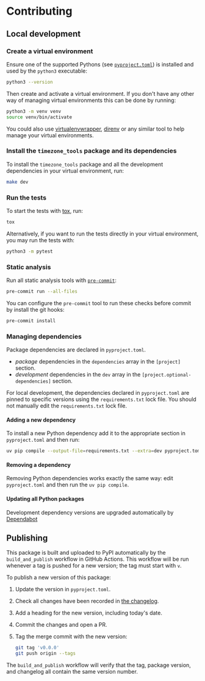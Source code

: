 # Contributing

## Local development

### Create a virtual environment

Ensure one of the supported Pythons (see [`pyproject.toml`]) is installed
and used by the `python3` executable:

[`pyproject.toml`]: ./pyproject.toml

```sh
python3 --version
```

Then create and activate a virtual environment.
If you don't have any other way of managing virtual environments
this can be done by running:

```sh
python3 -m venv venv
source venv/bin/activate
```

You could also use [virtualenvwrapper], [direnv] or any similar tool
to help manage your virtual environments.

### Install the `timezone_tools` package and its dependencies

To install the `timezone_tools` package and all the development dependencies in your virtual environment,
run:

```sh
make dev
```

[direnv]: https://direnv.net
[virtualenvwrapper]: https://virtualenvwrapper.readthedocs.io/

### Run the tests

To start the tests with [tox](https://tox.wiki), run:

```sh
tox
```

Alternatively, if you want to run the tests directly in your virtual environment,
you may run the tests with:

```sh
python3 -m pytest
```

### Static analysis

Run all static analysis tools with [`pre-commit`](https://pre-commit.com):

```sh
pre-commit run --all-files
```

You can configure the `pre-commit` tool to run these checks before commit
by install the git hooks:

```sh
pre-commit install
```

### Managing dependencies

Package dependencies are declared in `pyproject.toml`.

- _package_ dependencies in the `dependencies` array
  in the `[project]` section.
- _development_ dependencies in the `dev` array
  in the `[project.optional-dependencies]` section.

For local development,
the dependencies declared in `pyproject.toml` are pinned to specific versions
using the `requirements.txt` lock file.
You should not manually edit the `requirements.txt` lock file.

#### Adding a new dependency

To install a new Python dependency
add it to the appropriate section in `pyproject.toml`
and then run:

```sh
uv pip compile --output-file=requirements.txt --extra=dev pyproject.toml
```

#### Removing a dependency

Removing Python dependencies works exactly the same way:
edit `pyproject.toml` and then run the `uv pip compile`.

#### Updating all Python packages

Development dependency versions are upgraded automatically
by [Dependabot](https://docs.github.com/en/code-security/dependabot/dependabot-version-updates/about-dependabot-version-updates)

## Publishing

This package is built and uploaded to PyPI automatically
by the `build_and_publish` workflow
in GitHub Actions.
This workflow will be run whenever a tag is pushed for a new version;
the tag must start with `v`.

To publish a new version of this package:

1. Update the version in `pyproject.toml`.
2. Check all changes have been recorded in [the changelog](./CHANGELOG.md).
3. Add a heading for the new version,
   including today's date.
4. Commit the changes and open a PR.
5. Tag the merge commit with the new version:

   ```sh
   git tag 'v0.0.0'
   git push origin --tags
   ```

The `build_and_publish` workflow will verify
that the tag, package version, and changelog
all contain the same version number.
